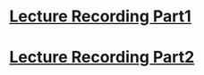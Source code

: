 # [Lecture Recording Part1](https://cnm-edu.zoom.us/rec/share/0OOalqHYhOmgF0M_mwmBaa2pvAayJfZ-ViUsCqVL6BkpkQF9rwK4J2pl3YgVTFIr.g9g3kYkTbV-ZWVzC?startTime=1634217258000)
# [Lecture Recording Part2](https://cnm-edu.zoom.us/rec/share/KmpyvXAnNk-MReWICbJ3EbvrNNgxHd8pubZeFlTGBFcuQQu0ib-jfcZR3QBcI07S.RFSnh54fDh91SRNK?startTime=1634234977000)